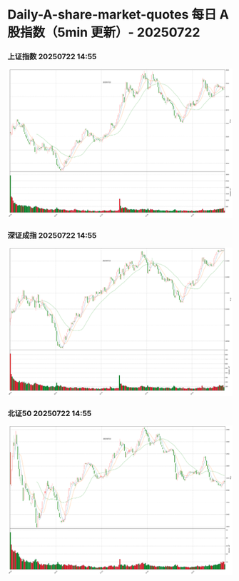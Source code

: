 
# Daily-A-share-market-quotes 每日 A 股指数（5min 更新）- 20250722

### 上证指数 20250722 14:55
![](./fig/2025/7/20250722-sh000001.png)

### 深证成指 20250722 14:55
![](./fig/2025/7/20250722-sz399001.png)

### 北证50 20250722 14:55
![](./fig/2025/7/20250722-bj899050.png)
